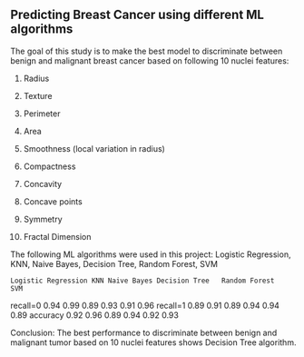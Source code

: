 ## Predicting Breast Cancer using different ML algorithms

The goal of this study is to make the best model to discriminate between benign and malignant breast cancer based on following 10
nuclei features:

1. Radius 

2. Texture

3. Perimeter

4. Area

5. Smoothness (local variation in radius)

6. Compactness

7. Concavity

8. Concave points

9. Symmetry

10. Fractal Dimension

The following ML algorithms were used in this project: Logistic Regression, KNN, Naive Bayes, Decision Tree, Random Forest, SVM

	Logistic Regression	KNN	Naive Bayes	Decision Tree	Random Forest	SVM
recall=0	0.94	0.99	0.89	0.93	0.91	0.96
recall=1	0.89	0.91	0.89	0.94	0.94	0.89
accuracy	0.92	0.96	0.89	0.94	0.92	0.93

Conclusion: The best performance to discriminate between benign and malignant tumor based on 10 nuclei features shows
Decision Tree algorithm.
